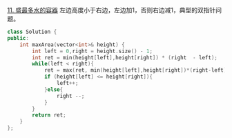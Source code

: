 [11. 盛最多水的容器](https://leetcode-cn.com/problems/container-with-most-water/)
左边高度小于右边，左边加1，否则右边减1，典型的双指针问题。
```cpp
class Solution {
public:
    int maxArea(vector<int>& height) {
        int left = 0,right = height.size() - 1;
        int ret = min(height[left],height[right]) * (right  - left);
        while(left < right){
            ret = max(ret, min(height[left],height[right])*(right-left));
            if (height[left] <= height[right]){
                left++;
            }else{
                right --;
            }
        }
        return ret;
    }
};
```